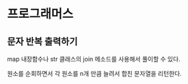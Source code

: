 # 프로그래머스

## 문자 반복 출력하기

map 내장함수나 str 클래스의 join 메소드를 사용해서 풀이할 수 있다.

원소를 순회하면서 각 원소를 n개 만큼 늘려서 합친 문자열을 리턴한다.

